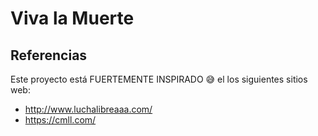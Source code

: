# Viva la Muerte

## Referencias

Este proyecto está FUERTEMENTE INSPIRADO 😅 el los siguientes sitios web:

* http://www.luchalibreaaa.com/
* https://cmll.com/

